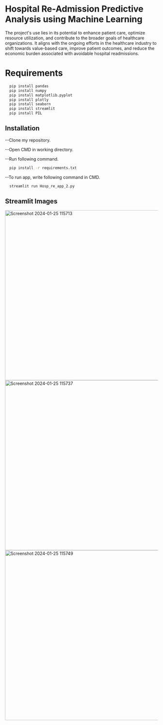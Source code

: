 # Hospital Re-Admission Predictive Analysis using Machine Learning

The project's use lies in its potential to enhance patient care, optimize resource utilization, and contribute to the broader goals of healthcare organizations. It aligns with the ongoing efforts in the healthcare industry to shift towards value-based care, improve patient outcomes, and reduce the economic burden associated with avoidable hospital readmissions.

# Requirements
```bash
  pip install pandas
  pip install numpy
  pip install matplotlib.pyplot
  pip install plotly
  pip install seaborn
  pip install streamlit
  pip install PIL
```

## Installation

--Clone my repository.

--Open CMD in working directory.

--Run following command.


```bash
  pip install -r requirements.txt

```

--To run app, write following command in CMD.

```bash
  streamlit run Hosp_re_app_2.py
```

## Streamlit Images

<img width="559" alt="Screenshot 2024-01-25 115713" src="https://github.com/sanjayravichander/Hospital-Re-Admission-Predictive-Analysis/assets/86998084/016bb039-8350-46a7-8f23-a912fec1d12e">


<img width="559" alt="Screenshot 2024-01-25 115737" src="https://github.com/sanjayravichander/Hospital-Re-Admission-Predictive-Analysis/assets/86998084/27624773-0e63-45fc-a4c4-622bfb6ec2fc">


<img width="559" alt="Screenshot 2024-01-25 115749" src="https://github.com/sanjayravichander/Hospital-Re-Admission-Predictive-Analysis/assets/86998084/0af43ec6-34e2-4f2f-9686-fb44bd8d7c96">
